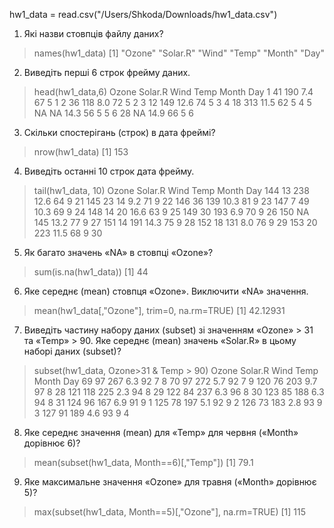 hw1_data = read.csv("/Users/Shkoda/Downloads/hw1_data.csv")

1. Які назви стовпців файлу даних?

> names(hw1_data)
[1] "Ozone"   "Solar.R" "Wind"    "Temp"    "Month"   "Day"

2. Виведіть перші 6 строк фрейму даних.

> head(hw1_data,6)
  Ozone Solar.R Wind Temp Month Day
1    41     190  7.4   67     5   1
2    36     118  8.0   72     5   2
3    12     149 12.6   74     5   3
4    18     313 11.5   62     5   4
5    NA      NA 14.3   56     5   5
6    28      NA 14.9   66     5   6

3. Скільки спостерігань (строк) в дата фреймі?

> nrow(hw1_data)
[1] 153

4. Виведіть останні 10 строк дата фрейму.

> tail(hw1_data, 10)
    Ozone Solar.R Wind Temp Month Day
144    13     238 12.6   64     9  21
145    23      14  9.2   71     9  22
146    36     139 10.3   81     9  23
147     7      49 10.3   69     9  24
148    14      20 16.6   63     9  25
149    30     193  6.9   70     9  26
150    NA     145 13.2   77     9  27
151    14     191 14.3   75     9  28
152    18     131  8.0   76     9  29
153    20     223 11.5   68     9  30

5. Як багато значень «NA» в стовпці «Ozone»?

> sum(is.na(hw1_data))
[1] 44

6. Яке середнє (mean) стовпця «Ozone». Виключити «NA» значення.

> mean(hw1_data[,"Ozone"], trim=0, na.rm=TRUE)
[1] 42.12931

7. Виведіть частину набору даних (subset) зі значенням «Ozone» > 31 та «Temp» > 90. Яке середнє (mean) значень «Solar.R» в цьому наборі даних (subset)?

> subset(hw1_data, Ozone>31 & Temp > 90)
    Ozone Solar.R Wind Temp Month Day
69     97     267  6.3   92     7   8
70     97     272  5.7   92     7   9
120    76     203  9.7   97     8  28
121   118     225  2.3   94     8  29
122    84     237  6.3   96     8  30
123    85     188  6.3   94     8  31
124    96     167  6.9   91     9   1
125    78     197  5.1   92     9   2
126    73     183  2.8   93     9   3
127    91     189  4.6   93     9   4

8. Яке середнє значення (mean) для «Temp» для червня («Month» дорівнює 6)?

> mean(subset(hw1_data, Month==6)[,"Temp"])
[1] 79.1

9. Яке максимальне значення «Ozone» для травня («Month» дорівнює 5)?

> max(subset(hw1_data, Month==5)[,"Ozone"], na.rm=TRUE)
[1] 115
